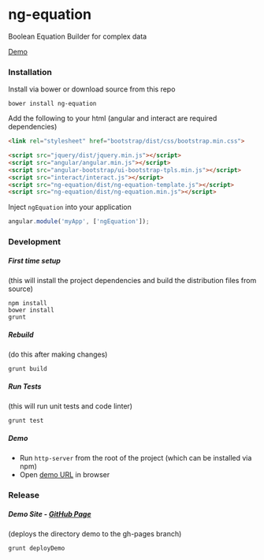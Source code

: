 ng-equation
===========

Boolean Equation Builder for complex data

[Demo](https://miller-time.github.io/ng-equation/)


### Installation

Install via bower or download source from this repo

```
bower install ng-equation
```

Add the following to your html (angular and interact are required dependencies)

```html
<link rel="stylesheet" href="bootstrap/dist/css/bootstrap.min.css">

<script src="jquery/dist/jquery.min.js"></script>
<script src="angular/angular.min.js"></script>
<script src="angular-bootstrap/ui-bootstrap-tpls.min.js"></script>
<script src="interact/interact.js"></script>
<script src="ng-equation/dist/ng-equation-template.js"></script>
<script src="ng-equation/dist/ng-equation.min.js"></script>
```

Inject `ngEquation` into your application

```javascript
angular.module('myApp', ['ngEquation']);
```

### Development

##### First time setup

(this will install the project dependencies and build the distribution files from source)

```
npm install
bower install
grunt
```

##### Rebuild

(do this after making changes)

```
grunt build
```

##### Run Tests

(this will run unit tests and code linter)

```
grunt test
```

##### Demo

 * Run `http-server` from the root of the project (which can be installed via npm)
 * Open [demo URL](http://localhost:8080/demo/) in browser

### Release


##### Demo Site - [GitHub Page](https://miller-time.github.io/ng-equation/)

(deploys the directory demo to the gh-pages branch)

```
grunt deployDemo
```
